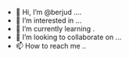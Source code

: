 - 👋 Hi, I’m @berjud ....
- 👀 I’m interested in ...
- 🌱 I’m currently learning .
- 💞️ I’m looking to collaborate on ...
- 📫 How to reach me ..

  
<!---
berjud/berjud is a ✨ special ✨ repository because its `README.md` (this file) appears on your GitHub profile.
You can click the Preview link to take a look at your changes.
--->
